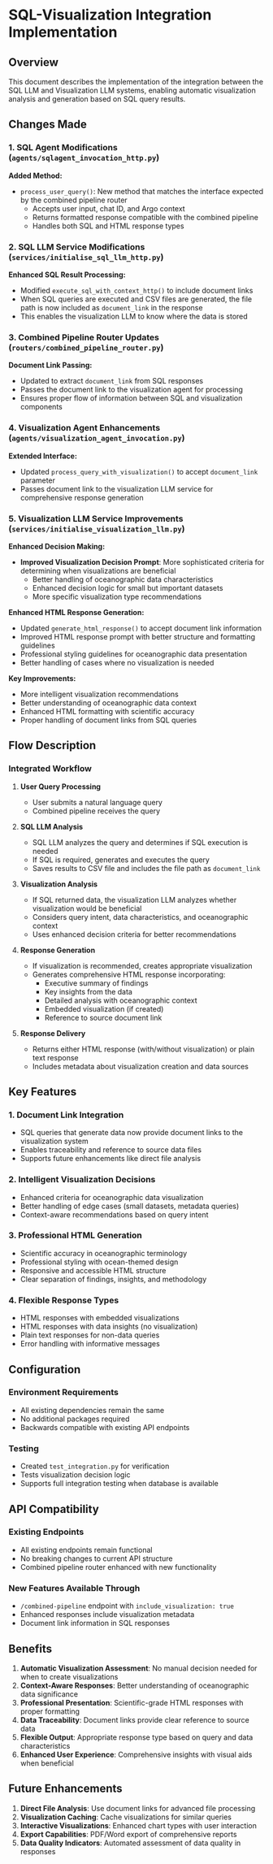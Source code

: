 # SQL-Visualization Integration Implementation

## Overview

This document describes the implementation of the integration between the SQL LLM and Visualization LLM systems, enabling automatic visualization analysis and generation based on SQL query results.

## Changes Made

### 1. SQL Agent Modifications (`agents/sqlagent_invocation_http.py`)

**Added Method:**
- `process_user_query()`: New method that matches the interface expected by the combined pipeline router
  - Accepts user input, chat ID, and Argo context
  - Returns formatted response compatible with the combined pipeline
  - Handles both SQL and HTML response types

### 2. SQL LLM Service Modifications (`services/initialise_sql_llm_http.py`)

**Enhanced SQL Result Processing:**
- Modified `execute_sql_with_context_http()` to include document links
- When SQL queries are executed and CSV files are generated, the file path is now included as `document_link` in the response
- This enables the visualization LLM to know where the data is stored

### 3. Combined Pipeline Router Updates (`routers/combined_pipeline_router.py`)

**Document Link Passing:**
- Updated to extract `document_link` from SQL responses
- Passes the document link to the visualization agent for processing
- Ensures proper flow of information between SQL and visualization components

### 4. Visualization Agent Enhancements (`agents/visualization_agent_invocation.py`)

**Extended Interface:**
- Updated `process_query_with_visualization()` to accept `document_link` parameter
- Passes document link to the visualization LLM service for comprehensive response generation

### 5. Visualization LLM Service Improvements (`services/initialise_visualization_llm.py`)

**Enhanced Decision Making:**
- **Improved Visualization Decision Prompt**: More sophisticated criteria for determining when visualizations are beneficial
  - Better handling of oceanographic data characteristics
  - Enhanced decision logic for small but important datasets
  - More specific visualization type recommendations

**Enhanced HTML Response Generation:**
- Updated `generate_html_response()` to accept document link information
- Improved HTML response prompt with better structure and formatting guidelines
- Professional styling guidelines for oceanographic data presentation
- Better handling of cases where no visualization is needed

**Key Improvements:**
- More intelligent visualization recommendations
- Better understanding of oceanographic data context
- Enhanced HTML formatting with scientific accuracy
- Proper handling of document links from SQL queries

## Flow Description

### Integrated Workflow

1. **User Query Processing**
   - User submits a natural language query
   - Combined pipeline receives the query

2. **SQL LLM Analysis**
   - SQL LLM analyzes the query and determines if SQL execution is needed
   - If SQL is required, generates and executes the query
   - Saves results to CSV file and includes the file path as `document_link`

3. **Visualization Analysis**
   - If SQL returned data, the visualization LLM analyzes whether visualization would be beneficial
   - Considers query intent, data characteristics, and oceanographic context
   - Uses enhanced decision criteria for better recommendations

4. **Response Generation**
   - If visualization is recommended, creates appropriate visualization
   - Generates comprehensive HTML response incorporating:
     - Executive summary of findings
     - Key insights from the data
     - Detailed analysis with oceanographic context
     - Embedded visualization (if created)
     - Reference to source document link

5. **Response Delivery**
   - Returns either HTML response (with/without visualization) or plain text response
   - Includes metadata about visualization creation and data sources

## Key Features

### 1. Document Link Integration
- SQL queries that generate data now provide document links to the visualization system
- Enables traceability and reference to source data files
- Supports future enhancements like direct file analysis

### 2. Intelligent Visualization Decisions
- Enhanced criteria for oceanographic data visualization
- Better handling of edge cases (small datasets, metadata queries)
- Context-aware recommendations based on query intent

### 3. Professional HTML Generation
- Scientific accuracy in oceanographic terminology
- Professional styling with ocean-themed design
- Responsive and accessible HTML structure
- Clear separation of findings, insights, and methodology

### 4. Flexible Response Types
- HTML responses with embedded visualizations
- HTML responses with data insights (no visualization)
- Plain text responses for non-data queries
- Error handling with informative messages

## Configuration

### Environment Requirements
- All existing dependencies remain the same
- No additional packages required
- Backwards compatible with existing API endpoints

### Testing
- Created `test_integration.py` for verification
- Tests visualization decision logic
- Supports full integration testing when database is available

## API Compatibility

### Existing Endpoints
- All existing endpoints remain functional
- No breaking changes to current API structure
- Combined pipeline router enhanced with new functionality

### New Features Available Through
- `/combined-pipeline` endpoint with `include_visualization: true`
- Enhanced responses include visualization metadata
- Document link information in SQL responses

## Benefits

1. **Automatic Visualization Assessment**: No manual decision needed for when to create visualizations
2. **Context-Aware Responses**: Better understanding of oceanographic data significance
3. **Professional Presentation**: Scientific-grade HTML responses with proper formatting
4. **Data Traceability**: Document links provide clear reference to source data
5. **Flexible Output**: Appropriate response type based on query and data characteristics
6. **Enhanced User Experience**: Comprehensive insights with visual aids when beneficial

## Future Enhancements

1. **Direct File Analysis**: Use document links for advanced file processing
2. **Visualization Caching**: Cache visualizations for similar queries
3. **Interactive Visualizations**: Enhanced chart types with user interaction
4. **Export Capabilities**: PDF/Word export of comprehensive reports
5. **Data Quality Indicators**: Automated assessment of data quality in responses
